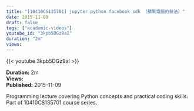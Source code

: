```yaml
---
title: "[10410CS135701] jupyter python facebook sdk （蘋果電腦的裝法）"
date: 2015-11-09
draft: false
tags: ["academic-videos"]
youtube_id: "3kpb5DGz9aI"
duration: "2m"
views: 
---
```


{{< youtube 3kpb5DGz9aI >}}

**Duration:** 2m  
**Views:**   
**Published:** 2015-11-09

Programming lecture covering Python concepts and practical coding skills. Part of 10410CS135701 course series.
